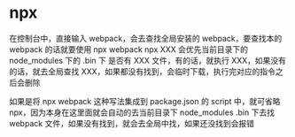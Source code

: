 # npx
在控制台中，直接输入 webpack，会去查找全局安装的 webpack，要查找本的 webpack 的话就要使用 npx webpack
npx XXX 会优先当前目录下的 node_modules 下的 .bin 下 是否有 XXX 文件，有的话，就执行 XXX，如果没有的话，就去全局查找 XXX，如果都没有找到，会临时下载，执行完对应的指令之后会删除

如果是将 npx webpack 这种写法集成到 package.json 的 script 中，就可省略 npx，因为本身在这里面就会自动的去当前目录下 node_modules .bin 下去找 webpack 文件，如果没有找到，就会去全局中找，如果还没找到会报错